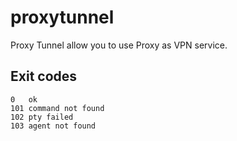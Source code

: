 # proxytunnel
Proxy Tunnel allow you to use Proxy as VPN service.

## Exit codes
```text
0   ok
101 command not found
102 pty failed
103 agent not found
```